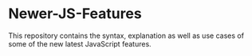 # Newer-JS-Features
This repository contains the syntax, explanation as well as use cases of some of the new latest JavaScript features.
